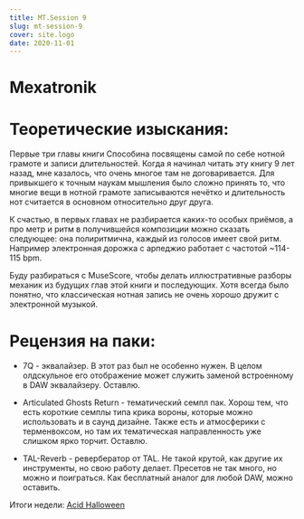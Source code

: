 ```yaml
---
title: MT.Session 9
slug: mt-session-9
cover: site.logo
date: 2020-11-01
---
```

# Mexatronik
# Теоретические изыскания:

Первые три главы книги Способина посвящены самой по себе нотной грамоте и записи длительностей. Когда я начинал читать эту книгу 9 лет назад, мне казалось, что очень многое там не договаривается. Для привыкшего к точным наукам мышления было сложно принять то, что многие вещи в нотной грамоте записываются нечётко и длительность нот считается в основном относительно друг друга.

К счастью, в первых главах не разбирается каких-то особых приёмов, а про метр и ритм в получившейся композиции можно сказать следующее: она полиритмична, каждый из голосов имеет свой ритм. Например электронная дорожка с арпеджио работает с частотой ~114-115 bpm.

Буду разбираться с MuseScore, чтобы делать иллюстративные разборы механик из будущих глав этой книги и последующих. Хотя всегда было понятно, что классическая нотная запись не очень хорошо дружит с электронной музыкой.

# Рецензия на паки:

* 7Q - эквалайзер. В этот раз был не особенно нужен. В целом олдскульное его отображение может служить заменой встроенному в DAW эквалайзеру. Оставлю.

* Articulated Ghosts Return - тематический семпл пак. Хорош тем, что есть короткие семплы типа крика вороны, которые можно использовать и в саунд дизайне. Также есть и атмосферики с терменвоксом, но там их тематическая направленность уже слишком ярко торчит. Оставлю.

* TAL-Reverb - ревербератор от TAL. Не такой крутой, как другие их инструменты, но свою работу делает. Пресетов не так много, но можно и поиграться. Как бесплатный аналог для любой DAW, можно оставить.

Итоги недели: [Acid Halloween](https://soundcloud.com/red_monk/acid-halloween)